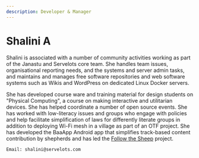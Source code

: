 ```yaml
---
description: Developer & Manager
---
```


# Shalini A

Shalini is associated with a number of community activities working as part of the Janastu and Servelots core team. She handles team issues, organisational reporting needs, and the systems and server admin tasks, and maintains and manages free software repositories and web software systems such as Wikis and WordPress on dedicated Linux Docker servers.

 She has developed course ware and training material for design students on "Physical Computing", a course on making interactive and utilitarian devices. She has helped coordinate a number of open source events. She has worked with low-literacy issues and groups who engage with policies and help facilitate simplification of laws for differently literate groups in addition to deploying Wi-Fi mesh in a village as part of an OTF project. She has developed the BaaApp Android app that simplifies track-based content contribution by shepherds and has led the [Follow the Sheep](http://mitan.in/followsheep) project.

```text
Email: shalini@servelots.com
```

